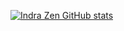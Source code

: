 [![Indra Zen GitHub stats](https://github-readme-stats.vercel.app/api?username=indra-zen)](https://github.com/anuraghazra/github-readme-stats)
